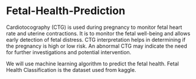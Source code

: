 # Fetal-Health-Prediction
Cardiotocography (CTG) is used during pregnancy to monitor fetal heart rate and uterine contractions. It is to monitor the fetal well-being and allows early detection of fetal distress. CTG interpretation helps in determining if the pregnancy is high or low risk. An abnormal CTG may indicate the need for further investigations and potential intervention.

We will use machine learning algorithm to predict the fetal health. Fetal Health Classification is the dataset used from kaggle.
